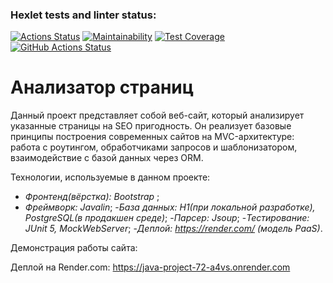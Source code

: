 ### Hexlet tests and linter status:
[![Actions Status](https://github.com/fedorovaea18/java-project-72/actions/workflows/hexlet-check.yml/badge.svg)](https://github.com/fedorovaea18/java-project-72/actions)
[![Maintainability](https://api.codeclimate.com/v1/badges/a2d797a293d3a5e3f80c/maintainability)](https://codeclimate.com/github/fedorovaea18/java-project-72/maintainability)
[![Test Coverage](https://api.codeclimate.com/v1/badges/a2d797a293d3a5e3f80c/test_coverage)](https://codeclimate.com/github/fedorovaea18/java-project-72/test_coverage)
[![GitHub Actions Status](https://github.com/fedorovaea18/java-project-72/actions/workflows/github-actions.yml/badge.svg)](https://github.com/fedorovaea18/java-project-72/actions)

# **Анализатор страниц**

Данный проект представляет собой веб-сайт, который анализирует указанные страницы на SEO пригодность. Он реализует базовые принципы построения современных сайтов на MVC-архитектуре: работа с роутингом, обработчиками запросов и шаблонизатором, взаимодействие с базой данных через ORM.

Технологии, используемые в данном проекте:
- _Фронтенд(вёрстка): Bootstrap_ ;
- _Фреймворк: Javalin_;
-_База данных: H1(при локальной разработке), PostgreSQL(в продакшен среде)_;
-_Парсер: Jsoup_;
-_Тестирование: JUnit 5, MockWebServer_;
-_Деплой: https://render.com/ (модель PaaS)_.

Демонстрация работы сайта:
 
Деплой на Render.com: https://java-project-72-a4vs.onrender.com
